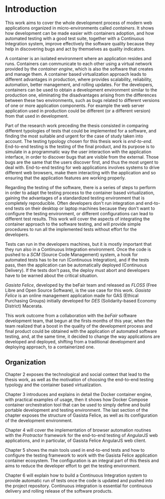 # Introduction 

This work aims to cover the whole development process of modern web applications
organized in micro-environments called *containers*. It shows how development
can be made easier with containers adoption, and how automated testing with a
good test suite, together with a Continuous Integration system, improve
effectively the software quality because they help in discovering bugs and act
by themselves as quality indicators.

A container is an isolated environment where an application resides and runs.
Containers can communicate to each other using a virtual network provided by the
*container engine*, which is also the software that creates and manage them. A
container based virtualization approach leads to different advantages in
production, where provides scalability, reliability, automation, better
management, and rolling updates. For the developers, containers can be used to
obtain a development environment similar to the production one, eliminating the
disadvantages arising from the differences between these two environments, such
as bugs related to different versions of one or more application components. For
example the web server application used in production could be different (or a
different version) from that used in development.

Part of the research work preceding the thesis consisted in comparing different
typologies of tests that could be implemented for a software, and finding the
most suitable and urgent for the case of study taken into account. The testing
typology chosen for this thesis work is *end-to-end*. End-to-end testing is the
testing of the final product, and its purpose is to simulate in a programmatic
way the user interaction with the application interface, in order to discover
bugs that are visible from the external. Those bugs are the same that the users
discover first, and thus the most urgent to deal with. End-to-end testing for
web applications involves systems to drive different web browsers, make them
interacting with the application and so ensuring that the application features
are working properly.

Regarding the testing of the software, there is a series of steps to perform in
order to adapt the testing process to the container based virtualization, gaining
the advantages of a standardized testing environment that is completely
reproducible. Often developers don't run integration and end-to-end tests on
their desktop or laptop machines because they don't want to configure the
testing environment, or different configurations can lead to different test
results. This work will cover the aspects of integrating the container approach
to the software testing, and will provide simple procedures to run all the
implemented tests without effort for the developers.

Tests can run in the developers machines, but it is mostly important that they
run also in a Continuous Integration environment. Once the code is pushed to a
*SCM* (Source Code Management) system, a hook for automated tests has to be run
(Continuous Integration), and if the tests pass, then the application can be
automatically deployed (Continuous Delivery). If the tests don't pass, the
deploy must abort and developers have to be warned about the critical situation.

*Gasista Felice*, developed by the beFair team and released as *FLOSS* (Free
Libre and Open Source Software), is the use case for this work.  *Gasista
Felice* is an online management application made for GAS (Ethical Purchasing
Groups) initially developed for *DES* (Solidarity-based Economy District)
Macerata.

This work outcome from a collaboration with the *beFair* software development
team, that begun at the firsts months of this year, when the team realized that
a boost in the quality of the development process and final product could be
obtained with the application of automated software testing, and, at the same
time, it decided to change the way applications are developed and deployed,
shifting from a traditional development and deploying approach, to a
containerized one.

## Organization

Chapter 2 exposes the technological and social context that lead to the thesis
work, as well as the motivation of choosing the end-to-end testing typology and
the container based virtualization.

Chapter 3 introduces and explains in detail the Docker container engine, with
practical examples of usage, then it shows how Docker Compose container
orchestration tool that can be used to simply define and build portable
development and testing environment. The last section of the chapter exposes the
structure of Gasista Felice, as well as its configuration of the development
environment.

Chapter 4 will cover the implementation of browser automation routines with the
*Protractor* framework for the end-to-end testing of *AngularJS* web
applications, and in particular, of Gasista Felice AngularJS web client.

Chapter 5 shows the main tools used in end-to-end tests and how to configure the
testing framework to work with the Gasista Felice application container
ecosystem. The configuration is an integral part of this thesis and aims to
reduce the developer effort to get the testing environment.

Chapter 6 will explain how to build a Continuous Integration system to provide
automatic run of tests once the code is updated and pushed into the project
repository. Continuous integration is essential for continuous delivery and
rolling release of the software products.

